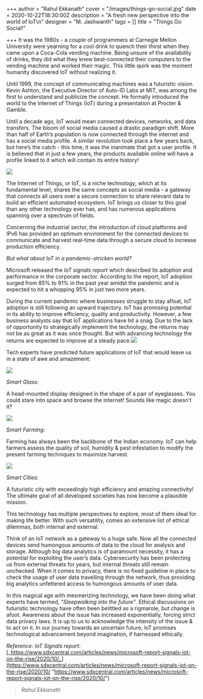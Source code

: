 +++
author = "Rahul Ekkanath"
cover = "/images/things-go-social.jpg"
date = 2020-10-22T18:30:00Z
description = "A fresh new perspective into the world of IoT\n"
designer = "M. Jashwanth"
tags = []
title = "Things Go Social!"

+++
It was the 1980s - a couple of programmers at Carnegie Mellon University were yearning for a cool drink to quench their thirst when they came upon a Coca-Cola vending machine. Being unsure of the availability of drinks, they did what they knew best-connected their computers to the vending machine and worked their magic. This little quirk was the moment humanity discovered IoT without realizing it.

Until 1999, the concept of communicating machines was a futuristic vision. Kevin Ashton, the Executive Director of Auto-ID Labs at MIT, was among the first to understand and publicize the concept. He formally introduced the world to the Internet of Things (IoT) during a presentation at Procter & Gamble.

Until a decade ago, IoT would mean connected devices, networks, and data transfers. The bloom of social media caused a drastic paradigm shift. More than half of Earth’s population is now connected through the internet and has a social media profile. A similar revolution took place a few years back, but here’s the catch - this time, it was the inanimate that got a user profile. It is believed that in just a few years, the products available online will have a profile linked to it which will contain its entire history!

![](/images/top-20-emerging-iot-trends-that-will-shape-your-future-soon.jpeg)

The Internet of Things, or IoT, is a niche technology, which at its fundamental level, shares the same concepts as social media - a gateway that connects all users over a secure connection to share relevant data to build an efficient automated ecosystem. IoT brings us closer to this goal than any other technology ever has, and has numerous applications spanning over a spectrum of fields.

Concerning the industrial sector, the introduction of cloud platforms and IPv6 has provided an optimum environment for the connected devices to communicate and harvest real-time data through a secure cloud to increase production efficiency.

_But what about IoT in a pandemic-stricken world?_

Microsoft released the _IoT signals report_ which described its adoption and performance in the corporate sector. According to the report, IoT adoption surged from 85% to 91% in the past year amidst the pandemic and is expected to hit a whopping 95% in just two more years.

During the current pandemic where businesses struggle to stay afloat, IoT adoption is still following an upward trajectory. IoT has promising potential in its ability to improve efficiency, quality and productivity. However, a few business analysts say that IoT applications have hit a snag. Due to the lack of opportunity to strategically implement the technology, the returns may not be as great as it was once thought. But with advancing technology the returns are expected to improve at a steady pace.![](/images/internet-of-things-line-two-color-icons-by-icon-valley.png)

Tech experts have predicted future applications of IoT that would leave us in a state of awe and amazement:        

![](/images/pasted-image-0.png)

_Smart Glass:_

A head-mounted display designed in the shape of a pair of eyeglasses. You could stare into space and browse the internet! Sounds like magic doesn't it?  

![](/images/pasted-image-0-1.png)

_Smart Farming:_

Farming has always been the backbone of the Indian economy. IoT can help farmers assess the quality of soil, humidity & pest infestation to modify the present farming techniques to maximize harvest.

![](/images/pasted-image-0-2.png)

_Smart Cities:_

A futuristic city with exceedingly high efficiency and amazing connectivity! The ultimate goal of all developed societies has now become a plausible mission.

This technology has multiple perspectives to explore, most of them ideal for making life better. With such versatility, comes an extensive list of ethical dilemmas, both internal and external.

Think of an IoT network as a gateway to a huge safe. Now all the connected devices send humongous amounts of data to the cloud for analysis and storage. Although big data analytics is of paramount necessity, it has a potential for exploiting the user’s data. Cybersecurity has been protecting us from external threats for years, but internal threats still remain unchecked. When it comes to privacy, there is no fixed guideline in place to check the usage of user data travelling through the network, thus providing big analytics unfettered access to humongous amounts of user data.

In this magical age with mesmerizing technology, we have been doing what experts have termed, “_Sleepwalking into the future”_. Ethical discussions on futuristic technology have often been belittled as a rigmarole, but change is afoot. Awareness about the issue has increased exponentially, forcing strict data privacy laws. It is up to us to acknowledge the intensity of the issue & to act on it. In our journey towards an uncertain future, IoT promises technological advancement beyond imagination, if harnessed ethically.

_Reference: IoT Signals report:_ [_https://www.sdxcentral.com/articles/news/microsoft-report-signals-iot-on-the-rise/2020/10/_](https://www.sdxcentral.com/articles/news/microsoft-report-signals-iot-on-the-rise/2020/10/ "https://www.sdxcentral.com/articles/news/microsoft-report-signals-iot-on-the-rise/2020/10/")

> _Rahul Ekkanath_